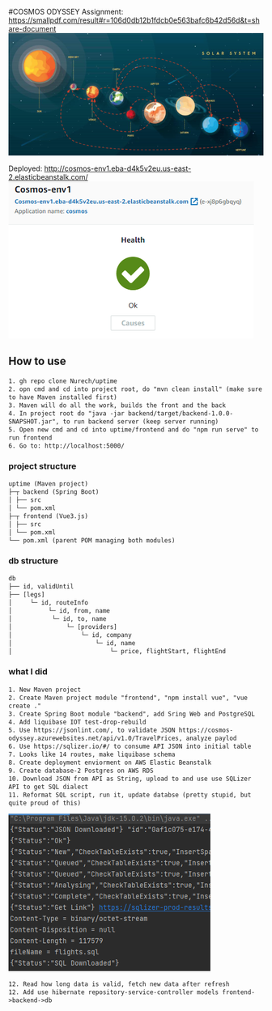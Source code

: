 #COSMOS ODYSSEY
Assignment: https://smallpdf.com/result#r=106d0db12b1fdcb0e563bafc6b42d56d&t=share-document
![](images/img_1.png)

Deployed: http://cosmos-env1.eba-d4k5v2eu.us-east-2.elasticbeanstalk.com/
![](images/img_2.png)


## How to use
```
1. gh repo clone Nurech/uptime
2. opn cmd and cd into project root, do "mvn clean install" (make sure to have Maven installed first)
3. Maven will do all the work, builds the front and the back
4. In project root do "java -jar backend/target/backend-1.0.0-SNAPSHOT.jar", to run backend server (keep server running)
5. Open new cmd and cd into uptime/frontend and do "npm run serve" to run frontend
6. Go to: http://localhost:5000/
```

### project structure
```
uptime (Maven project)
├─┬ backend (Spring Boot)
│ ├── src
│ └── pom.xml
├─┬ frontend (Vue3.js)
│ ├── src
│ └── pom.xml
└── pom.xml (parent POM managing both modules)
```

### db structure
```
db
├── id, validUntil
├── [legs]
│     └─ id, routeInfo
│          └─ id, from, name
│           └─ id, to, name
│               └─ [providers]
│                   └─ id, company
│                       └─ id, name
│                           └─ price, flightStart, flightEnd

```


### what I did
```
1. New Maven project
2. Create Maven project module "frontend", "npm install vue", "vue create ."
3. Create Spring Boot module "backend", add Sring Web and PostgreSQL
4. Add liquibase IOT test-drop-rebuild
5. Use https://jsonlint.com/, to validate JSON https://cosmos-odyssey.azurewebsites.net/api/v1.0/TravelPrices, analyze paylod
6. Use https://sqlizer.io/#/ to consume API JSON into initial table
7. Looks like 14 routes, make liquibase schema
8. Create deployment enviorment on AWS Elastic Beanstalk
9. Create database-2 Postgres on AWS RDS
10. Download JSON from API as String, upload to and use use SQLizer API to get SQL dialect
11. Reformat SQL script, run it, update databse (pretty stupid, but quite proud of this)
```
![](images/img.png)
```
12. Read how long data is valid, fetch new data after refresh
12. Add use hibernate repository-service-controller models frontend->backend->db
```